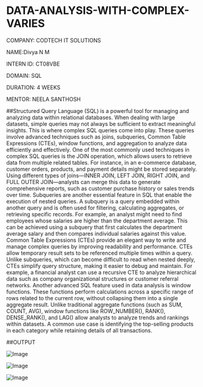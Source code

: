 # DATA-ANALYSIS-WITH-COMPLEX-VARIES
COMPANY: CODTECH IT SOLUTIONS

NAME:Divya N M

INTERN ID: CT08VBE

DOMAIN: SQL

DURATION: 4 WEEKS

MENTOR: NEELA SANTHOSH

##Structured Query Language (SQL) is a powerful tool for managing and analyzing data within relational databases. When dealing with large datasets, simple queries may not always be sufficient to extract meaningful insights. This is where complex SQL queries come into play. These queries involve advanced techniques such as joins, subqueries, Common Table Expressions (CTEs), window functions, and aggregation to analyze data efficiently and effectively. One of the most commonly used techniques in complex SQL queries is the JOIN operation, which allows users to retrieve data from multiple related tables. For instance, in an e-commerce database, customer orders, products, and payment details might be stored separately. Using different types of joins—INNER JOIN, LEFT JOIN, RIGHT JOIN, and FULL OUTER JOIN—analysts can merge this data to generate comprehensive reports, such as customer purchase history or sales trends over time. Subqueries are another essential feature in SQL that enable the execution of nested queries. A subquery is a query embedded within another query and is often used for filtering, calculating aggregates, or retrieving specific records. For example, an analyst might need to find employees whose salaries are higher than the department average. This can be achieved using a subquery that first calculates the department average salary and then compares individual salaries against this value. Common Table Expressions (CTEs) provide an elegant way to write and manage complex queries by improving readability and performance. CTEs allow temporary result sets to be referenced multiple times within a query. Unlike subqueries, which can become difficult to read when nested deeply, CTEs simplify query structure, making it easier to debug and maintain. For example, a financial analyst can use a recursive CTE to analyze hierarchical data such as company organizational structures or customer referral networks. Another advanced SQL feature used in data analysis is window functions. These functions perform calculations across a specific range of rows related to the current row, without collapsing them into a single aggregate result. Unlike traditional aggregate functions (such as SUM, COUNT, AVG), window functions like ROW_NUMBER(), RANK(), DENSE_RANK(), and LAG() allow analysts to analyze trends and rankings within datasets. A common use case is identifying the top-selling products in each category while retaining details of all transactions.

##OUTPUT

![Image](https://github.com/user-attachments/assets/ea8cd711-53fb-40f6-b3ec-f0a6fc693b48)

![Image](https://github.com/user-attachments/assets/d7f4239f-eee0-4982-9621-d96a986ece87)

![Image](https://github.com/user-attachments/assets/31a663be-5881-4406-b2fb-0399b94d69c7)
